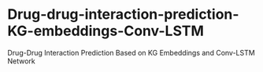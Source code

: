 # Drug-drug-interaction-prediction-KG-embeddings-Conv-LSTM
Drug-Drug Interaction Prediction Based on KG Embeddings and Conv-LSTM Network 
